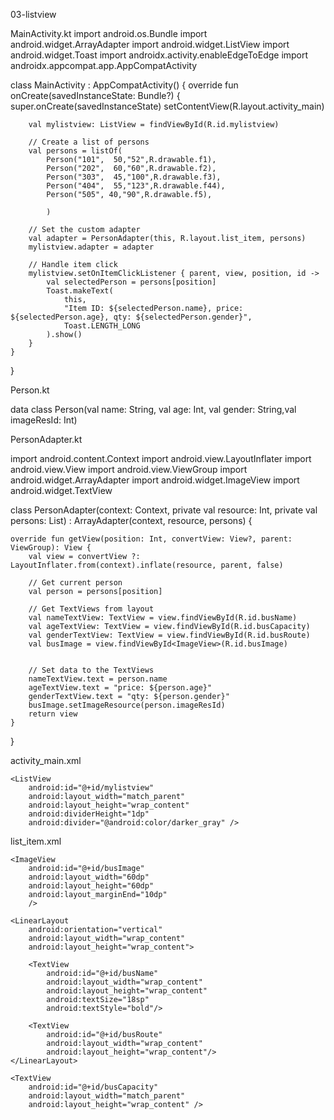 03-listview

MainActivity.kt
import android.os.Bundle
import android.widget.ArrayAdapter
import android.widget.ListView
import android.widget.Toast
import androidx.activity.enableEdgeToEdge
import androidx.appcompat.app.AppCompatActivity

class MainActivity : AppCompatActivity() {
    override fun onCreate(savedInstanceState: Bundle?) {
        super.onCreate(savedInstanceState)
        setContentView(R.layout.activity_main)

        val mylistview: ListView = findViewById(R.id.mylistview)

        // Create a list of persons
        val persons = listOf(
            Person("101",  50,"52",R.drawable.f1),
            Person("202",  60,"60",R.drawable.f2),
            Person("303",  45,"100",R.drawable.f3),
            Person("404",  55,"123",R.drawable.f44),
            Person("505", 40,"90",R.drawable.f5),

            )

        // Set the custom adapter
        val adapter = PersonAdapter(this, R.layout.list_item, persons)
        mylistview.adapter = adapter

        // Handle item click
        mylistview.setOnItemClickListener { parent, view, position, id ->
            val selectedPerson = persons[position]
            Toast.makeText(
                this,
                "Item ID: ${selectedPerson.name}, price: ${selectedPerson.age}, qty: ${selectedPerson.gender}",
                Toast.LENGTH_LONG
            ).show()
        }
    }
}

Person.kt

data class Person(val name: String, val age: Int, val gender: String,val imageResId: Int)


PersonAdapter.kt

import android.content.Context
import android.view.LayoutInflater
import android.view.View
import android.view.ViewGroup
import android.widget.ArrayAdapter
import android.widget.ImageView
import android.widget.TextView

class PersonAdapter(context: Context, private val resource: Int, private val persons: List<Person>) :
    ArrayAdapter<Person>(context, resource, persons) {

    override fun getView(position: Int, convertView: View?, parent: ViewGroup): View {
        val view = convertView ?: LayoutInflater.from(context).inflate(resource, parent, false)

        // Get current person
        val person = persons[position]

        // Get TextViews from layout
        val nameTextView: TextView = view.findViewById(R.id.busName)
        val ageTextView: TextView = view.findViewById(R.id.busCapacity)
        val genderTextView: TextView = view.findViewById(R.id.busRoute)
        val busImage = view.findViewById<ImageView>(R.id.busImage)


        // Set data to the TextViews
        nameTextView.text = person.name
        ageTextView.text = "price: ${person.age}"
        genderTextView.text = "qty: ${person.gender}"
        busImage.setImageResource(person.imageResId)
        return view
    }
}


activity_main.xml

<?xml version="1.0" encoding="utf-8"?>
<LinearLayout xmlns:android="http://schemas.android.com/apk/res/android"
    android:layout_width="match_parent"
    android:layout_height="match_parent"
    android:orientation="vertical"
    android:padding="16dp">

    <ListView
        android:id="@+id/mylistview"
        android:layout_width="match_parent"
        android:layout_height="wrap_content"
        android:dividerHeight="1dp"
        android:divider="@android:color/darker_gray" />

</LinearLayout>



list_item.xml

<LinearLayout xmlns:android="http://schemas.android.com/apk/res/android"
    android:orientation="horizontal"
    android:layout_width="match_parent"
    android:layout_height="match_parent"
    android:padding="10dp">

    <ImageView
        android:id="@+id/busImage"
        android:layout_width="60dp"
        android:layout_height="60dp"
        android:layout_marginEnd="10dp"
        />

    <LinearLayout
        android:orientation="vertical"
        android:layout_width="wrap_content"
        android:layout_height="wrap_content">

        <TextView
            android:id="@+id/busName"
            android:layout_width="wrap_content"
            android:layout_height="wrap_content"
            android:textSize="18sp"
            android:textStyle="bold"/>

        <TextView
            android:id="@+id/busRoute"
            android:layout_width="wrap_content"
            android:layout_height="wrap_content"/>
    </LinearLayout>

    <TextView
        android:id="@+id/busCapacity"
        android:layout_width="match_parent"
        android:layout_height="wrap_content" />
</LinearLayout>
